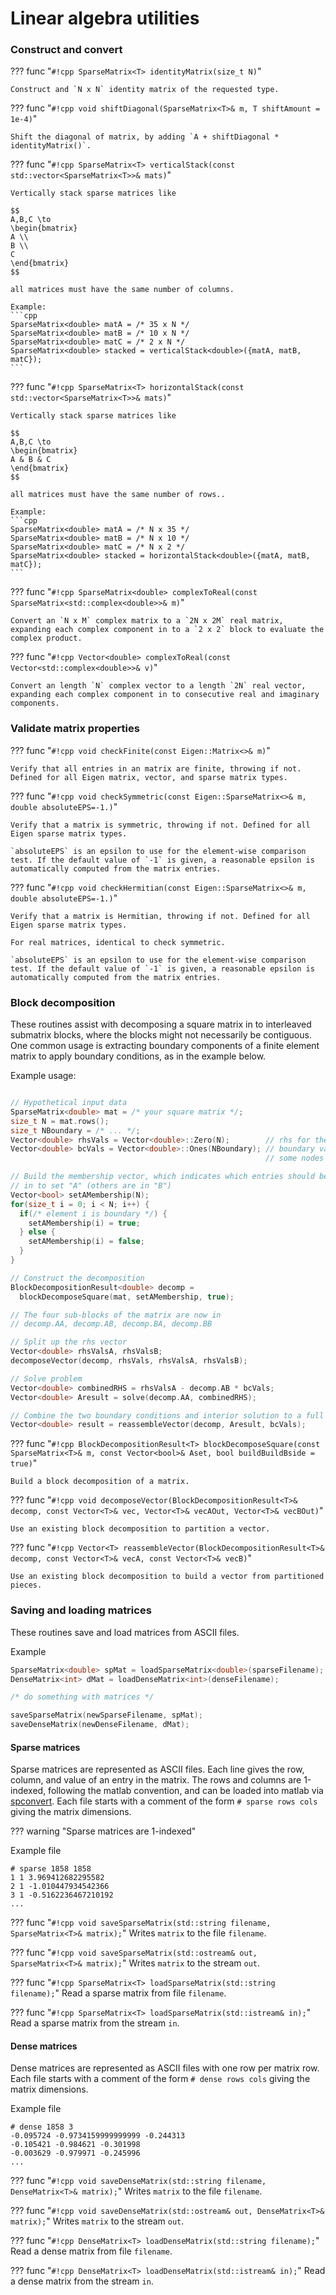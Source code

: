 # Linear algebra utilities

### Construct and convert

??? func "`#!cpp SparseMatrix<T> identityMatrix(size_t N)`"

    Construct and `N x N` identity matrix of the requested type.


??? func "`#!cpp void shiftDiagonal(SparseMatrix<T>& m, T shiftAmount = 1e-4)`"

    Shift the diagonal of matrix, by adding `A + shiftDiagonal * identityMatrix()`.


??? func "`#!cpp SparseMatrix<T> verticalStack(const std::vector<SparseMatrix<T>>& mats)`"

    Vertically stack sparse matrices like

    $$
    A,B,C \to
    \begin{bmatrix}
    A \\
    B \\
    C
    \end{bmatrix}
    $$

    all matrices must have the same number of columns.

    Example:
    ```cpp
    SparseMatrix<double> matA = /* 35 x N */
    SparseMatrix<double> matB = /* 10 x N */
    SparseMatrix<double> matC = /* 2 x N */
    SparseMatrix<double> stacked = verticalStack<double>({matA, matB, matC});
    ```

??? func "`#!cpp SparseMatrix<T> horizontalStack(const std::vector<SparseMatrix<T>>& mats)`"

    Vertically stack sparse matrices like

    $$
    A,B,C \to
    \begin{bmatrix}
    A & B & C
    \end{bmatrix}
    $$

    all matrices must have the same number of rows..

    Example:
    ```cpp
    SparseMatrix<double> matA = /* N x 35 */
    SparseMatrix<double> matB = /* N x 10 */
    SparseMatrix<double> matC = /* N x 2 */
    SparseMatrix<double> stacked = horizontalStack<double>({matA, matB, matC});
    ```

??? func "`#!cpp SparseMatrix<double> complexToReal(const SparseMatrix<std::complex<double>>& m)`"

    Convert an `N x M` complex matrix to a `2N x 2M` real matrix, expanding each complex component in to a `2 x 2` block to evaluate the complex product.


??? func "`#!cpp Vector<double> complexToReal(const Vector<std::complex<double>>& v)`"

    Convert an length `N` complex vector to a length `2N` real vector, expanding each complex component in to consecutive real and imaginary components.


### Validate matrix properties

??? func "`#!cpp void checkFinite(const Eigen::Matrix<>& m)`"

    Verify that all entries in an matrix are finite, throwing if not. Defined for all Eigen matrix, vector, and sparse matrix types.


??? func "`#!cpp void checkSymmetric(const Eigen::SparseMatrix<>& m, double absoluteEPS=-1.)`"

    Verify that a matrix is symmetric, throwing if not. Defined for all Eigen sparse matrix types.

    `absoluteEPS` is an epsilon to use for the element-wise comparison test. If the default value of `-1` is given, a reasonable epsilon is automatically computed from the matrix entries.

??? func "`#!cpp void checkHermitian(const Eigen::SparseMatrix<>& m, double absoluteEPS=-1.)`"

    Verify that a matrix is Hermitian, throwing if not. Defined for all Eigen sparse matrix types.

    For real matrices, identical to check symmetric.

    `absoluteEPS` is an epsilon to use for the element-wise comparison test. If the default value of `-1` is given, a reasonable epsilon is automatically computed from the matrix entries.


### Block decomposition

These routines assist with decomposing a square matrix in to interleaved submatrix blocks, where the blocks might not necessarily be contiguous. One common usage is extracting boundary components of a finite element matrix to apply boundary conditions, as in the example below.

Example usage:
```cpp

// Hypothetical input data
SparseMatrix<double> mat = /* your square matrix */;
size_t N = mat.rows();
size_t NBoundary = /* ... */;
Vector<double> rhsVals = Vector<double>::Zero(N);        // rhs for the system
Vector<double> bcVals = Vector<double>::Ones(NBoundary); // boundary values at
                                                         // some nodes

// Build the membership vector, which indicates which entries should be separated
// in to set "A" (others are in "B")
Vector<bool> setAMembership(N);
for(size_t i = 0; i < N; i++) {
  if(/* element i is boundary */) {
    setAMembership(i) = true;
  } else {
    setAMembership(i) = false;
  }
}

// Construct the decomposition 
BlockDecompositionResult<double> decomp = 
  blockDecomposeSquare(mat, setAMembership, true);

// The four sub-blocks of the matrix are now in
// decomp.AA, decomp.AB, decomp.BA, decomp.BB

// Split up the rhs vector
Vector<double> rhsValsA, rhsValsB;
decomposeVector(decomp, rhsVals, rhsValsA, rhsValsB);

// Solve problem
Vector<double> combinedRHS = rhsValsA - decomp.AB * bcVals;
Vector<double> Aresult = solve(decomp.AA, combinedRHS);

// Combine the two boundary conditions and interior solution to a full vector
Vector<double> result = reassembleVector(decomp, Aresult, bcVals);

```

??? func "`#!cpp BlockDecompositionResult<T> blockDecomposeSquare(const SparseMatrix<T>& m, const Vector<bool>& Aset, bool buildBuildBside = true)`"

    Build a block decomposition of a matrix.

??? func "`#!cpp void decomposeVector(BlockDecompositionResult<T>& decomp, const Vector<T>& vec, Vector<T>& vecAOut, Vector<T>& vecBOut)`"

    Use an existing block decomposition to partition a vector.

??? func "`#!cpp Vector<T> reassembleVector(BlockDecompositionResult<T>& decomp, const Vector<T>& vecA, const Vector<T>& vecB)`"
    
    Use an existing block decomposition to build a vector from partitioned pieces.

### Saving and loading matrices
These routines save and load matrices from ASCII files.

Example
```cpp
SparseMatrix<double> spMat = loadSparseMatrix<double>(sparseFilename);
DenseMatrix<int> dMat = loadDenseMatrix<int>(denseFilename);

/* do something with matrices */

saveSparseMatrix(newSparseFilename, spMat);
saveDenseMatrix(newDenseFilename, dMat);

```

#### Sparse matrices
Sparse matrices are represented as ASCII files.
Each line gives the row, column, and value of an entry in the matrix.
The rows and columns are 1-indexed, following the matlab convention, and
can be loaded into matlab via [spconvert](https://www.mathworks.com/help/matlab/ref/spconvert.html).
Each file starts with a comment of the form `# sparse rows cols` giving the matrix dimensions.

??? warning "Sparse matrices are 1-indexed"

Example file
```
# sparse 1858 1858
1 1 3.969412682295582
2 1 -1.010447934542366
3 1 -0.5162236467210192
...
```

??? func "`#!cpp void saveSparseMatrix(std::string filename, SparseMatrix<T>& matrix);`"
    Writes `matrix` to the file `filename`.
    
??? func "`#!cpp void saveSparseMatrix(std::ostream& out, SparseMatrix<T>& matrix);`"
    Writes `matrix` to the stream `out`.
    
??? func "`#!cpp SparseMatrix<T> loadSparseMatrix(std::string filename);`"
    Read a sparse matrix from file `filename`.
    
??? func "`#!cpp SparseMatrix<T> loadSparseMatrix(std::istream& in);`"
    Read a sparse matrix from the stream `in`.
    

#### Dense matrices
Dense matrices are represented as ASCII files with one row per matrix row.
Each file starts with a comment of the form `# dense rows cols` giving the matrix dimensions.

Example file
```
# dense 1858 3
-0.095724 -0.9734159999999999 -0.244313
-0.105421 -0.984621 -0.301998
-0.003629 -0.979971 -0.245996
...
```
    
??? func "`#!cpp void saveDenseMatrix(std::string filename, DenseMatrix<T>& matrix);`"
    Writes `matrix` to the file `filename`.
    
??? func "`#!cpp void saveDenseMatrix(std::ostream& out, DenseMatrix<T>& matrix);`"
    Writes `matrix` to the stream `out`.
    
??? func "`#!cpp DenseMatrix<T> loadDenseMatrix(std::string filename);`"
    Read a dense matrix from file `filename`.
    
??? func "`#!cpp DenseMatrix<T> loadDenseMatrix(std::istream& in);`"
    Read a dense matrix from the stream `in`.
